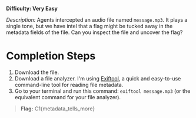 **Difficulty: Very Easy**

_Description:_ Agents intercepted an audio file named `message.mp3`. It plays a single tone, but we have intel that a flag might be tucked away in the metadata fields of the file. Can you inspect the file and uncover the flag?

# Completion Steps
1. Download the file.
2. Download a file analyzer. I'm using [Exiftool](https://exiftool.org/), a quick and easy-to-use command-line tool for reading file metadata.
3. Go to your terminal and run this command: `exiftool message.mp3` (or the equivalent command for your file analyzer).

> **Flag:** C1{metadata_tells_more}
